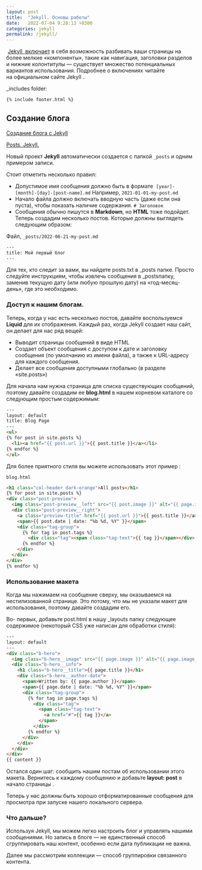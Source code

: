 ```yaml
---
layout: post
title:  "Jekyll. Основы работы"
date:   2022-07-04 9:28:13 +0300
categories: jekyll
permalink: /jekyll/
---
```

 [Jekyll  включает](https://jekyllrb.com/docs/includes/) в себя возможность разбивать ваши страницы на более мелкие «компоненты», такие как навигация, заголовки разделов и нижние колонтитулы — существует множество потенциальных вариантов использования. Подробнее о включениях читайте на официальном сайте Jekyll .

_includes folder:

```html
{% include footer.html %}

```

## Создание блога

[Создание блога с Jekyll](https://cloudcannon.com/community/learn/jekyll-tutorial/introduction-to-blogging/)

[Posts. Jekyll.](https://jekyllrb.com/docs/posts/)

Новый проект **Jekyll** автоматически создается с папкой `_posts` и одним примером записи.

Стоит отметить несколько правил:

* Допустимое имя сообщения должно быть в формате 
`[year]-[month]-[day]-[post-name].md` Например, `2021-01-01-my-post.md`
* Начало файла должно включать вводную часть (даже если она пуста), чтобы показать наличие содержания. `# Заголовок`
* Сообщения обычно пишутся в **Markdown**, но **HTML** тоже подойдет.
Теперь создадим несколько постов. Которые должны выглядеть следующим образом:

Файл, `_posts/2022-06-21-my-post.md`

```html
---
title: Мой первый блог
---

```

Для тех, кто следит за вами, вы найдете posts.txt в _posts папке. Просто следуйте инструкциям, чтобы извлечь сообщения в _postsпапку, заменив текущую дату (или любую прошлую дату) на «год-месяц-день», где это необходимо.



### Доступ к нашим блогам. 

Теперь, когда у нас есть несколько постов, давайте воспользуемся **Liquid** для их отображения. Каждый раз, когда Jekyll создает наш сайт, он делает для нас ряд вещей:

* Выводит страницы сообщений в виде HTML
* Создает объект сообщения с доступом к дате и заголовку сообщения (по умолчанию из имени файла), а также к URL-адресу для каждого сообщения.
* Делает все сообщения доступными глобально (в разделе «site.posts»)

Для начала нам нужна страница для списка существующих сообщений, поэтому давайте создадим ее **blog.html** в нашем корневом каталоге со следующим простым содержимым:

```html
---
layout: default
title: Blog Page
---
<ul>
{% for post in site.posts %}
  <li><a href="{{ post.url }}">{{ post.title }}</a></li>
{% endfor %}
</ul>

```

Для более приятного стиля вы можете использовать этот пример :

`blog.html`

```html
<h1 class="col-header dark-orange">All posts</h1>
{% for post in site.posts %}
<div class="post-preview">
  <img class="post-preview__left" src="{{ post.image }}" alt="{{ page.image_alt }}">
  <div class="post-preview__right">
    <a class="preview-title" href="{{ post.url }}">{{ post.title }}</a>
    <span>{{ post.date | date: "%b %d, %Y" }}</span>
    <div class="tag-group">
      {% for tag in post.tags %}
        <div class="tag"><span class="tag-text">{{ tag }}</span></div>
      {% endfor %}
    </div>
  </div>
</div>
{% endfor %}
```
### Использование макета

Когда мы нажимаем на сообщение сверху, мы оказываемся на нестилизованной странице. Это потому, что мы не указали макет для использования, поэтому давайте создадим его.

Во- первых, добавьте post.html в нашу _layouts папку следующее содержимое (некоторый CSS уже написан для обработки стиля):

```html
---
layout: default
---
<div class="b-hero">
  <img class="b-hero__image" src="{{ page.image }}" alt="{{ page.image_alt }}">
  <div class="b-hero__info">
    <h1 class="b-hero__title">{{ page.title }}</h1>
    <div class="b-hero__author-date">
      <span>Written by: {{ page.author }}</span>
      <span>{{ page.date | date: "%b %d, %Y" }}</span>
      <div class="tag-group">
        {% for tag in page.tags %}
          <div class="tag">
            <span class="tag-text">
              <a href="#">{{ tag }}</a>
            </span>
          </div>
        {% endfor %}
      </div>
    </div>
  </div>
</div>
{{ content }}


```
Остался один шаг: сообщить нашим постам об использовании этого макета. Вернитесь к каждому сообщению и добавьте **layout: post** в начало страницы .

Теперь у нас должны быть хорошо отформатированные сообщения для просмотра при запуске нашего локального сервера.

### Что дальше?

Используя Jekyll, мы можем легко настроить блог и управлять нашими сообщениями. Но запись в блоге — не единственный способ сгруппировать наш контент, особенно если дата публикации не важна.

Далее мы рассмотрим коллекции — способ группировки связанного контента.

